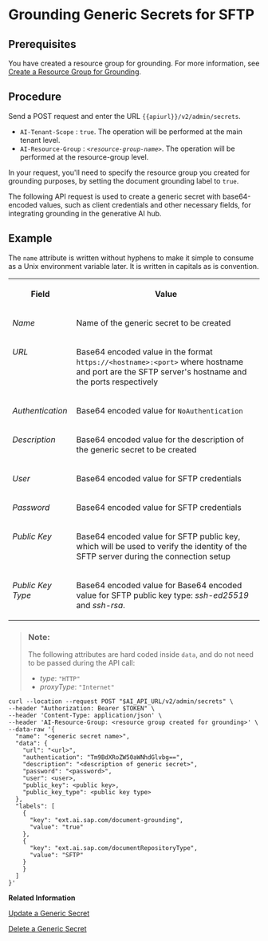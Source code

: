 <!-- loio45a4f395b22644bf8bca8e89e97df46e -->

# Grounding Generic Secrets for SFTP



<a name="loio45a4f395b22644bf8bca8e89e97df46e__prereq_udx_nph_fdc"/>

## Prerequisites

You have created a resource group for grounding. For more information, see [Create a Resource Group for Grounding](create-a-resource-group-for-grounding-6712bfe.md).



<a name="loio45a4f395b22644bf8bca8e89e97df46e__steps_mm3_sy2_zcc"/>

## Procedure

Send a POST request and enter the URL `{{apiurl}}/v2/admin/secrets`.

-   `AI-Tenant-Scope` : `true`. The operation will be performed at the main tenant level.
-   `AI-Resource-Group` : <code><i class="varname">&lt;resource-group-name&gt;</i></code>. The operation will be performed at the resource-group level.

In your request, you'll need to specify the resource group you created for grounding purposes, by setting the document grounding label to `true`.

The following API request is used to create a generic secret with base64-encoded values, such as client credentials and other necessary fields, for integrating grounding in the generative AI hub.

<a name="concept_ytf_w5v_c2c"/>

<!-- concept\_ytf\_w5v\_c2c -->

## Example

The `name` attribute is written without hyphens to make it simple to consume as a Unix environment variable later. It is written in capitals as is convention.


<table>
<tr>
<th valign="top">

Field

</th>
<th valign="top">

Value

</th>
</tr>
<tr>
<td valign="top">

*Name* 

</td>
<td valign="top">

Name of the generic secret to be created

</td>
</tr>
<tr>
<td valign="top">

*URL* 

</td>
<td valign="top">

Base64 encoded value in the format `https://<hostname>:<port>` where hostname and port are the SFTP server's hostname and the ports respectively

</td>
</tr>
<tr>
<td valign="top">

*Authentication* 

</td>
<td valign="top">

Base64 encoded value for `NoAuthentication` 

</td>
</tr>
<tr>
<td valign="top">

*Description* 

</td>
<td valign="top">

Base64 encoded value for the description of the generic secret to be created

</td>
</tr>
<tr>
<td valign="top">

*User* 

</td>
<td valign="top">

Base64 encoded value for SFTP credentials

</td>
</tr>
<tr>
<td valign="top">

*Password* 

</td>
<td valign="top">

Base64 encoded value for SFTP credentials

</td>
</tr>
<tr>
<td valign="top">

*Public Key* 

</td>
<td valign="top">

Base64 encoded value for SFTP public key, which will be used to verify the identity of the SFTP server during the connection setup

</td>
</tr>
<tr>
<td valign="top">

*Public Key Type* 

</td>
<td valign="top">

Base64 encoded value for Base64 encoded value for SFTP public key type: *ssh-ed25519* and *ssh-rsa*.

</td>
</tr>
</table>

> ### Note:  
> The following attributes are hard coded inside `data`, and do not need to be passed during the API call:
> 
> -   *type*: `"HTTP"`
> -   *proxyType*: `"Internet"`

```
curl --location --request POST "$AI_API_URL/v2/admin/secrets" \
--header "Authorization: Bearer $TOKEN" \
--header 'Content-Type: application/json' \
--header 'AI-Resource-Group: <resource group created for grounding>' \
--data-raw '{
  "name": "<generic secret name>",                     
  "data": {
    "url": "<url>",                                       
    "authentication": "Tm9BdXRoZW50aWNhdGlvbg==",          
    "description": "<description of generic secret>",    
    "password": "<password>",                            
    "user": <user>,                                      
    "public_key": <public key>,                          
    "public_key_type": <public key type>             
  },
  "labels": [
    {
      "key": "ext.ai.sap.com/document-grounding",
      "value": "true"
    },
    {
      "key": "ext.ai.sap.com/documentRepositoryType",
      "value": "SFTP"
    }
    }
  ]
}'					
```

**Related Information**  


[Update a Generic Secret](update-a-generic-secret-b5d5970.md "")

[Delete a Generic Secret](delete-a-generic-secret-d5d5187.md "")

